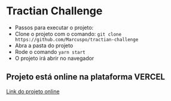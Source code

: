 # Tractian Challenge

 - Passos para executar o projeto:
  - Clone o projeto com o comando: `git clone https://github.com/Marcuspo/tractian-challenge`
  - Abra a pasta do projeto
  - Rode o comando `yarn start`
  - O projeto irá abrir no navegador

## Projeto está online na plataforma VERCEL

[Link do projeto online](https://tractian-challenge-three.vercel.app/)
